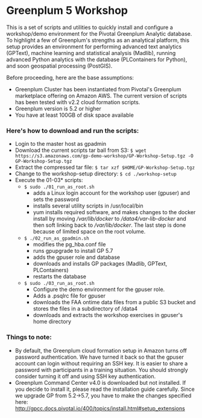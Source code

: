# Greenplum 5 Workshop

This is a set of scripts and utilities to quickly install and configure a workshop/demo environment for the Pivotal Greenplum Analytic database. To highlight a few of Greenplum's strengths as an analytical platform, this setup provides an environment for performing advanced text analytics (GPText), machine learning and statistical analysis (Madlib), running advanced Python analytics with the database (PLContainers for Python), and soon geospatial processing (PostGIS).

Before proceeding, here are the base assumptions:
* Greenplum Cluster has been instantiated from Pivotal's Greenplum marketplace offering on Amazon AWS. The current version of scripts has been tested with v2.2 cloud formation scripts.
* Greenplum version is 5.2 or higher
* You have at least 100GB of disk space available

### Here's how to download and run the scripts:
* Login to the master host as gpadmin
* Download the current scripts tar ball from S3:
`$ wget https://s3.amazonaws.com/gp-demo-workshop/GP-Workshop-Setup.tgz -O GP-Workshop-Setup.tgz`
* Extract the compressed tar file:
`$ tar xzf $HOME/GP-Workshop-Setup.tgz`
* Change to the workshop-setup directory:
`$ cd ./workshop-setup`
* Execute the 01-03* scripts:
  * `$ sudo ./01_run_as_root.sh`
    - adds a Linux login account for the workshop user (gpuser) and sets the password
    - installs several utility scripts in /usr/local/bin
    - yum installs required software, and makes changes to the docker install by moving _/var/lib/docker_ to _/data4/var-lib-docker_ and then soft linking back to _/var/lib/docker_. The last step is done because of limited space on the root volume.
  * `$ ./02_run_as_gpadmin.sh`
    - modifies the pg_hba.conf file
    - runs gpupgrade to install GP 5.7
    - adds the gpuser role and database
    - downloads and installs GP packages (Madlib, GPText, PLContainers)
    - restarts the database
  * `$ sudo ./03_run_as_root.sh`
    - Configure the demo environment for the gpuser role.
    - Adds a .psqlrc file for gpuser
    - downloads the FAA ontime data files from a public S3 bucket and stores the files in a subdirectory of /data4
    - downloads and extracts the workshop exercises in gpuser's home directory

### Things to note:
* By default, the Greenplum cloud formation setup in Amazon turns off password authentication. We have turned it back so that the gpuser account can login without requiring an SSH key. It is easier to share a password with participants in a training situation. You should strongly consider turning it off and using SSH key authentication.
* Greenplum Command Center v4.0 is downloaded but not installed. If you decide to install it, please read the installation guide carefully. Since we upgrade GP from 5.2->5.7, you have to make the changes specified here:
http://gpcc.docs.pivotal.io/400/topics/install.html#setup_extensions
